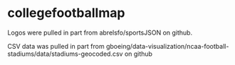 # collegefootballmap

Logos were pulled in part from abrelsfo/sportsJSON on github.

CSV data was pulled in part from  gboeing/data-visualization/ncaa-football-stadiums/data/stadiums-geocoded.csv on github
    

